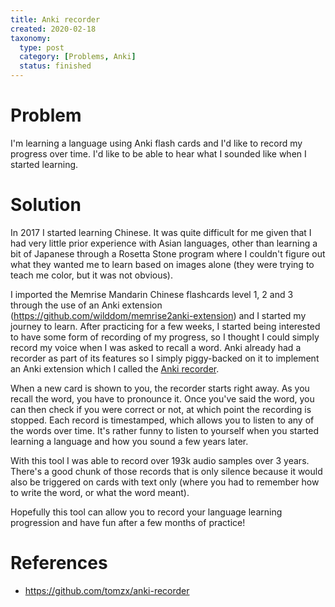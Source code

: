 ```yaml
---
title: Anki recorder
created: 2020-02-18
taxonomy:
  type: post
  category: [Problems, Anki]
  status: finished
---
```


# Problem
I'm learning a language using Anki flash cards and I'd like to record my progress over time. I'd like to be able to hear what I sounded like when I started learning.

# Solution
In 2017 I started learning Chinese. It was quite difficult for me given that I had very little prior experience with Asian languages, other than learning a bit of Japanese through a Rosetta Stone program where I couldn't figure out what they wanted me to learn based on images alone (they were trying to teach me color, but it was not obvious).

I imported the Memrise Mandarin Chinese flashcards level 1, 2 and 3 through the use of an Anki extension (https://github.com/wilddom/memrise2anki-extension) and I started my journey to learn. After practicing for a few weeks, I started being interested to have some form of recording of my progress, so I thought I could simply record my voice when I was asked to recall a word. Anki already had a recorder as part of its features so I simply piggy-backed on it to implement an Anki extension which I called the [Anki recorder](https://github.com/tomzx/anki-recorder).

When a new card is shown to you, the recorder starts right away. As you recall the word, you have to pronounce it. Once you've said the word, you can then check if you were correct or not, at which point the recording is stopped. Each record is timestamped, which allows you to listen to any of the words over time. It's rather funny to listen to yourself when you started learning a language and how you sound a few years later.

With this tool I was able to record over 193k audio samples over 3 years. There's a good chunk of those records that is only silence because it would also be triggered on cards with text only (where you had to remember how to write the word, or what the word meant).

Hopefully this tool can allow you to record your language learning progression and have fun after a few months of practice!

# References
* https://github.com/tomzx/anki-recorder
